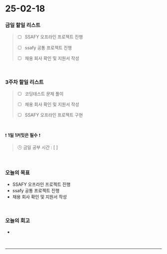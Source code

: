 # 25-02-18

### 금일 할일 리스트

> - [ ] SSAFY 오프라인 프로젝트 진행
>
> - [ ] ssafy 공통 프로젝트 진행
>
> - [ ] 채용 회사 확인 및 지원서 작성


<br/>

### 3주차 할일 리스트

> - [ ] 코딩테스트 문제 풀이
>
> - [ ] 채용 회사 확인 및 지원서 작성
>
> - [ ] SSAFY 오프라인 프로젝트 구현

<br/>

❗ **1일 1커밋은 필수** ❗

> 🕒 금일 공부 시간 : [  ]

<br/>

### 오늘의 목표
- SSAFY 오프라인 프로젝트 진행
- ssafy 공통 프로젝트 진행
- 채용 회사 확인 및 지원서 작성

<br>

### 오늘의 회고
- 

<br/>

---
